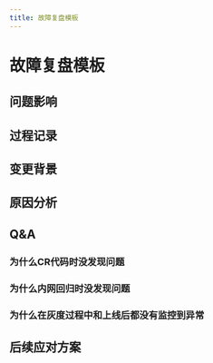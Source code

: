 ```yaml
---
title: 故障复盘模板
---
```




# 故障复盘模板

 

## 问题影响

 

## 过程记录

 

## 变更背景

 

## 原因分析

## Q&A

### 为什么CR代码时没发现问题 

### 为什么内网回归时没发现问题

### 为什么在灰度过程中和上线后都没有监控到异常

## 后续应对方案

